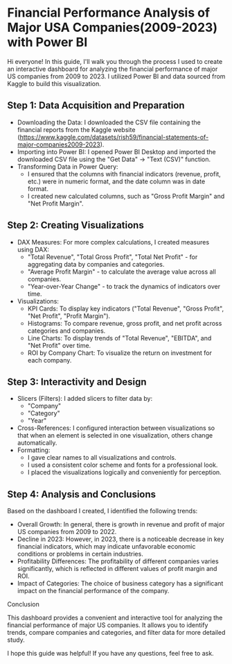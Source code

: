 # Financial Performance Analysis of Major USA Companies(2009-2023) with Power BI

Hi everyone! In this guide, I'll walk you through the process I used to create an interactive dashboard for analyzing the financial performance of major US companies from 2009 to 2023. I utilized Power BI and data sourced from Kaggle to build this visualization.

## Step 1: Data Acquisition and Preparation

* Downloading the Data: I downloaded the CSV file containing the financial reports from the Kaggle website (https://www.kaggle.com/datasets/rish59/financial-statements-of-major-companies2009-2023).
* Importing into Power BI: I opened Power BI Desktop and imported the downloaded CSV file using the "Get Data" -> "Text (CSV)" function.
* Transforming Data in Power Query:
  * I ensured that the columns with financial indicators (revenue, profit, etc.) were in numeric format, and the date column was in date format.
  * I created new calculated columns, such as "Gross Profit Margin" and "Net Profit Margin".

## Step 2: Creating Visualizations

* DAX Measures: For more complex calculations, I created measures using DAX:
  * "Total Revenue", "Total Gross Profit", "Total Net Profit" - for aggregating data by companies and categories.
  * "Average Profit Margin" - to calculate the average value across all companies.
  * "Year-over-Year Change" - to track the dynamics of indicators over time.
* Visualizations:
  * KPI Cards: To display key indicators ("Total Revenue", "Gross Profit", "Net Profit", "Profit Margin").
  * Histograms: To compare revenue, gross profit, and net profit across categories and companies.
  * Line Charts: To display trends of "Total Revenue", "EBITDA", and "Net Profit" over time.
  * ROI by Company Chart: To visualize the return on investment for each company.
    
## Step 3: Interactivity and Design

* Slicers (Filters): I added slicers to filter data by:
  * "Company"
  * "Category"
  * "Year"
* Cross-References: I configured interaction between visualizations so that when an element is selected in one visualization, others change automatically.
* Formatting:
  * I gave clear names to all visualizations and controls.
  * I used a consistent color scheme and fonts for a professional look.
  * I placed the visualizations logically and conveniently for perception.

## Step 4: Analysis and Conclusions

Based on the dashboard I created, I identified the following trends:

* Overall Growth: In general, there is growth in revenue and profit of major US companies from 2009 to 2022.
* Decline in 2023: However, in 2023, there is a noticeable decrease in key financial indicators, which may indicate unfavorable economic conditions or problems in certain industries.
* Profitability Differences: The profitability of different companies varies significantly, which is reflected in different values of profit margin and ROI.
* Impact of Categories: The choice of business category has a significant impact on the financial performance of the company.

Conclusion

This dashboard provides a convenient and interactive tool for analyzing the financial performance of major US companies. It allows you to identify trends, compare companies and categories, and filter data for more detailed study.

I hope this guide was helpful! If you have any questions, feel free to ask.

